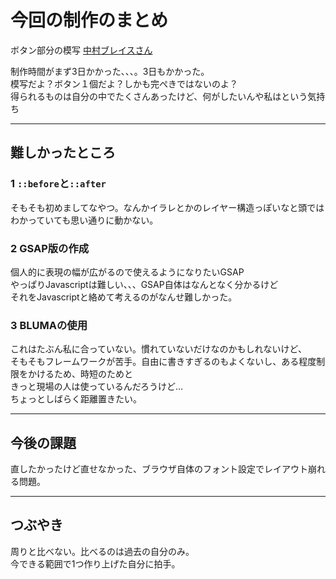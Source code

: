 # 今回の制作のまとめ

ボタン部分の模写
[中村ブレイスさん](https://www.nakamura-brace.co.jp/)

制作時間がまず3日かかった、、、。3日もかかった。  
模写だよ？ボタン１個だよ？しかも完ぺきではないのよ？  
得られるものは自分の中でたくさんあったけど、何がしたいんや私はという気持ち  

---

## 難しかったところ

### 1 `::before`と`::after`
そもそも初めましてなやつ。なんかイラレとかのレイヤー構造っぽいなと頭ではわかっていても思い通りに動かない。

### 2 GSAP版の作成
個人的に表現の幅が広がるので使えるようになりたいGSAP  
やっぱりJavascriptは難しい、、、GSAP自体はなんとなく分かるけど  
それをJavascriptと絡めて考えるのがなんせ難しかった。  

### 3 BLUMAの使用
これはたぶん私に合っていない。慣れていないだけなのかもしれないけど、  
そもそもフレームワークが苦手。自由に書きすぎるのもよくないし、ある程度制限をかけるため、時短のためと  
きっと現場の人は使っているんだろうけど…  
ちょっとしばらく距離置きたい。  

---

## 今後の課題
直したかったけど直せなかった、ブラウザ自体のフォント設定でレイアウト崩れる問題。

---

## つぶやき
周りと比べない。比べるのは過去の自分のみ。  
今できる範囲で1つ作り上げた自分に拍手。  